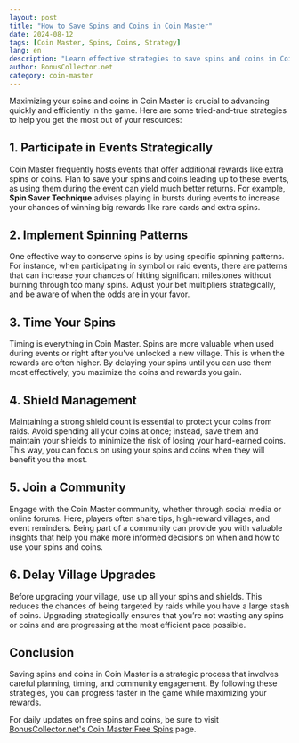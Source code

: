 ```yaml
---
layout: post
title: "How to Save Spins and Coins in Coin Master"
date: 2024-08-12
tags: [Coin Master, Spins, Coins, Strategy]
lang: en
description: "Learn effective strategies to save spins and coins in Coin Master, helping you advance faster and maximize rewards."
author: BonusCollector.net
category: coin-master
---
```


Maximizing your spins and coins in Coin Master is crucial to advancing quickly and efficiently in the game. Here are some tried-and-true strategies to help you get the most out of your resources:

## 1. Participate in Events Strategically

Coin Master frequently hosts events that offer additional rewards like extra spins or coins. Plan to save your spins and coins leading up to these events, as using them during the event can yield much better returns. For example, **Spin Saver Technique** advises playing in bursts during events to increase your chances of winning big rewards like rare cards and extra spins.

## 2. Implement Spinning Patterns

One effective way to conserve spins is by using specific spinning patterns. For instance, when participating in symbol or raid events, there are patterns that can increase your chances of hitting significant milestones without burning through too many spins. Adjust your bet multipliers strategically, and be aware of when the odds are in your favor.

## 3. Time Your Spins

Timing is everything in Coin Master. Spins are more valuable when used during events or right after you've unlocked a new village. This is when the rewards are often higher. By delaying your spins until you can use them most effectively, you maximize the coins and rewards you gain.

## 4. Shield Management

Maintaining a strong shield count is essential to protect your coins from raids. Avoid spending all your coins at once; instead, save them and maintain your shields to minimize the risk of losing your hard-earned coins. This way, you can focus on using your spins and coins when they will benefit you the most.

## 5. Join a Community

Engage with the Coin Master community, whether through social media or online forums. Here, players often share tips, high-reward villages, and event reminders. Being part of a community can provide you with valuable insights that help you make more informed decisions on when and how to use your spins and coins.

## 6. Delay Village Upgrades

Before upgrading your village, use up all your spins and shields. This reduces the chances of being targeted by raids while you have a large stash of coins. Upgrading strategically ensures that you’re not wasting any spins or coins and are progressing at the most efficient pace possible.

## Conclusion

Saving spins and coins in Coin Master is a strategic process that involves careful planning, timing, and community engagement. By following these strategies, you can progress faster in the game while maximizing your rewards.

For daily updates on free spins and coins, be sure to visit [BonusCollector.net's Coin Master Free Spins](https://bonuscollector.net/coin-master-free-spins/) page.